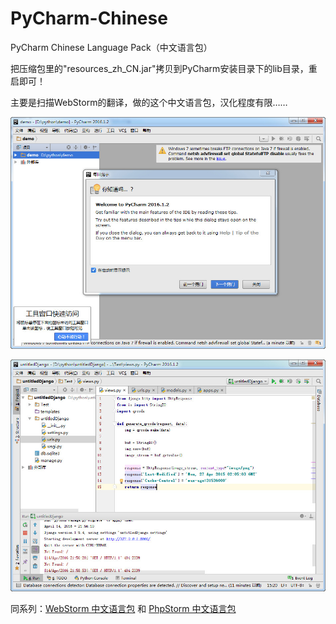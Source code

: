# PyCharm-Chinese
PyCharm Chinese Language Pack（中文语言包）


把压缩包里的"resources_zh_CN.jar"拷贝到PyCharm安装目录下的lib目录，重启即可！

主要是扫描WebStorm的翻译，做的这个中文语言包，汉化程度有限……


![image](images/screen-01.jpg)

![image](images/screen-02.jpg)

同系列：[WebStorm 中文语言包](https://github.com/ewen0930/WebStorm-Chinese) 和 [PhpStorm 中文语言包](https://github.com/ewen0930/PhpStorm-Chinese)